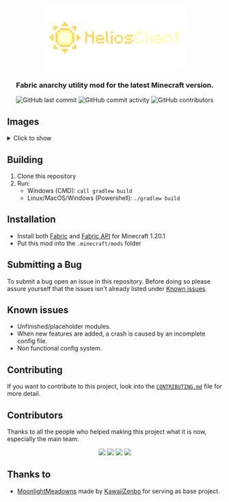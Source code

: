 <p align="center">
    <img src="https://github.com/HeliosClient/HeliosClient/blob/main/.github/images/text.png?raw=true" height="150px">
</p>
<div align="center">
    <h3>Fabric anarchy utility mod for the latest Minecraft version.</h3>
    <img src="https://img.shields.io/github/last-commit/HeliosClient/HeliosClient" alt="GitHub last commit"/>
    <img src="https://img.shields.io/github/commit-activity/w/HeliosClient/HeliosClient" alt="GitHub commit activity"/>
    <img src="https://img.shields.io/github/contributors/HeliosClient/HeliosClient" alt="GitHub contributors"/>
</div>

## Images
<details>
    <summary>Click to show</summary>
    <p>Keep in mind that these images might be outdated as Helios is currently updating frequently!</p>
    <p>New clickgui as of commit #199 (0758e8c)</p>
    <img src="https://github.com/HeliosClient/HeliosClient/assets/120117618/9fc78cc1-6a93-4ef7-83ef-3cff64b3c3f4" alt="New Click GUI">
    <p>Old clickgui</p>
    <img src="https://github.com/HeliosClient/HeliosClient/blob/main/.github/images/ClickGUI.png?raw=true" alt="Old Click GUI">
</details>  

## Building

1. Clone this repository
2. Run:
   - Windows (CMD): `call gradlew build`
   - Linux/MacOS/Windows (Powershell): `./gradlew build`
  
## Installation

- Install both [Fabric](https://fabricmc.net/use/installer/) and [Fabric API](https://modrinth.com/mod/fabric-api) for Minecraft 1.20.1
- Put this mod into the `.minecraft/mods` folder

## Submitting a Bug

To submit a bug open an issue in this repository. Before doing so please assure yourself that the issues isn't already listed under [Known issues](#known-issues).

## Known issues

- Unfinished/placeholder modules.
- When new features are added, a crash is caused by an incomplete config file.
- Non functional config system.

## Contributing

If you want to contribute to this project, look into the [`CONTRIBUTING.md`](https://github.com/HeliosClient/HeliosClient/blob/main/CONTRIBUTING.md) file for more detail.

## Contributors

Thanks to all the people who helped making this project what it is now, especially the main team:

<p align="center">
    <a href="https://github.com/azedeveloper"><img src="https://github.com/azedeveloper.png" width="24%"></img></a> <a href="https://github.com/ElBe-Plaq"><img src="https://github.com/ElBe-Plaq.png" width="24%"></img></a> <a href="https://github.com/tanishisherewithhh"><img src="https://github.com/tanishisherewithhh.png" width="24%"></img></a> <a href="https://github.com/TomPlaneta"><img src="https://github.com/TomPlaneta.png" width="24%"></img></a>
</p>

## Thanks to

- [MoonlightMeadowns](https://github.com/kawaiizenbo/MoonlightMeadows) made by [KawaiiZenbo](https://github.com/kawaiizenbo) for serving as base project.
